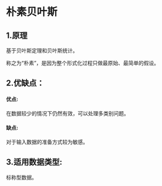 # 朴素贝叶斯

## 1.原理

基于贝叶斯定理和贝叶斯统计。

称之为“朴素”，是因为整个形式化过程只做最原始、最简单的假设。

## 2.优缺点：

#### 优点:

在数据较少的情况下仍然有效，可以处理多类别问题。

#### 缺点:

对于输入数据的准备方式较为敏感。

## 3.适用数据类型:

标称型数据。